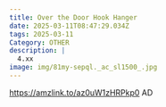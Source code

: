 ```yaml
---
title: Over the Door Hook Hanger
date: 2025-03-11T08:47:29.034Z
tags: 2025-03-11
Category: OTHER
description: |
  4.xx
image: img/81my-sepql._ac_sl1500_.jpg
---
```

https://amzlink.to/az0uW1zHRPkp0
AD